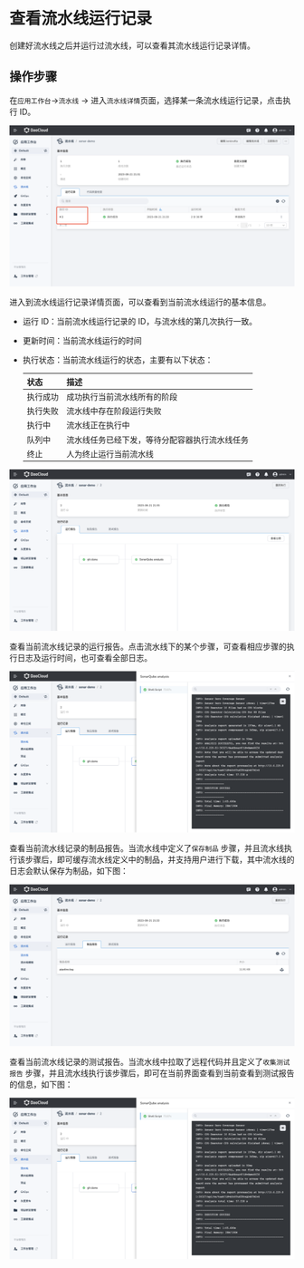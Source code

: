 # 查看流水线运行记录

创建好流水线之后并运行过流水线，可以查看其流水线运行记录详情。

## 操作步骤

在`应用工作台`->`流水线` → 进入`流水线详情`页面，选择某一条流水线运行记录，点击执行 ID。

![detail-run1](../../../images/detail-run1.png)

进入到流水线运行记录详情页面，可以查看到当前流水线运行的基本信息。

- 运行 ID：当前流水线运行记录的 ID，与流水线的第几次执行一致。

- 更新时间：当前流水线运行的时间

- 执行状态：当前流水线运行的状态，主要有以下状态：

  | 状态     | 描述                                           |
  | -------- | ---------------------------------------------- |
  | 执行成功 | 成功执行当前流水线所有的阶段                   |
  | 执行失败 | 流水线中存在阶段运行失败                       |
  | 执行中   | 流水线正在执行中                               |
  | 队列中   | 流水线任务已经下发，等待分配容器执行流水线任务 |
  | 终止     | 人为终止运行当前流水线                         |

![detail-run2](../../../images/detail-run2.png)

查看当前流水线记录的运行报告。点击流水线下的某个步骤，可查看相应步骤的执行日志及运行时间，也可查看全部日志。

![detail-run5](../../../images/detail-run5.png)

查看当前流水线记录的制品报告。当流水线中定义了`保存制品` 步骤，并且流水线执行该步骤后，即可缓存流水线定义中的制品，并支持用户进行下载，其中流水线的日志会默认保存为制品，如下图：

![detail-run3](../../../images/detail-run3.png)

查看当前流水线记录的测试报告。当流水线中拉取了远程代码并且定义了`收集测试报告` 步骤，并且流水线执行该步骤后，即可在当前界面查看到当前查看到测试报告的信息，如下图：

![detail-run5](../../../images/detail-run5.png)